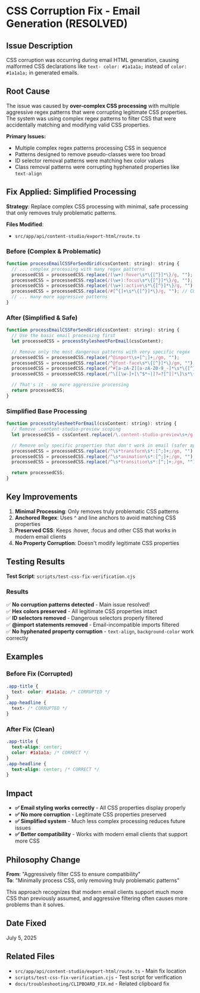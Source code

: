 # CSS Corruption Fix - Email Generation (RESOLVED)

## Issue Description

CSS corruption was occurring during email HTML generation, causing malformed CSS declarations like `text- color: #1a1a1a;` instead of `color: #1a1a1a;` in generated emails.

## Root Cause

The issue was caused by **over-complex CSS processing** with multiple aggressive regex patterns that were corrupting legitimate CSS properties. The system was using complex regex patterns to filter CSS that were accidentally matching and modifying valid CSS properties.

**Primary Issues:**

- Multiple complex regex patterns processing CSS in sequence
- Patterns designed to remove pseudo-classes were too broad
- ID selector removal patterns were matching hex color values
- Class removal patterns were corrupting hyphenated properties like `text-align`

## Fix Applied: Simplified Processing

**Strategy**: Replace complex CSS processing with minimal, safe processing that only removes truly problematic patterns.

**Files Modified**:

- `src/app/api/content-studio/export-html/route.ts`

### Before (Complex & Problematic)

```javascript
function processEmailCSSForSendGrid(cssContent: string): string {
  // ... complex processing with many regex patterns
  processedCSS = processedCSS.replace(/(\w+):hover\s*\{[^}]*\}/g, "");
  processedCSS = processedCSS.replace(/(\w+):focus\s*\{[^}]*\}/g, "");
  processedCSS = processedCSS.replace(/(\w+):active\s*\{[^}]*\}/g, "");
  processedCSS = processedCSS.replace(/#[^{]+\s*\{[^}]*\}/g, ""); // CORRUPTING
  // ... many more aggressive patterns
}
```

### After (Simplified & Safe)

```javascript
function processEmailCSSForSendGrid(cssContent: string): string {
  // Use the basic email processing first
  let processedCSS = processStylesheetForEmail(cssContent);

  // Remove only the most dangerous patterns with very specific regex
  processedCSS = processedCSS.replace(/^@import\s+[^;]+;/gm, "");
  processedCSS = processedCSS.replace(/^@font-face\s*\{[^}]*\}/gm, "");
  processedCSS = processedCSS.replace(/^#[a-zA-Z][a-zA-Z0-9_-]*\s*\{[^}]*\}/gm, "");
  processedCSS = processedCSS.replace(/^\[[\w-]+[\^$*~|]?=?[^]]*\]\s*\{[^}]*\}/gm, "");

  // That's it - no more aggressive processing
  return processedCSS;
}
```

### Simplified Base Processing

```javascript
function processStylesheetForEmail(cssContent: string): string {
  // Remove .content-studio-preview scoping
  let processedCSS = cssContent.replace(/\.content-studio-preview\s+/g, "");

  // Remove only specific properties that don't work in email (safer approach)
  processedCSS = processedCSS.replace(/^\s*transform\s*:[^;]+;/gm, "");
  processedCSS = processedCSS.replace(/^\s*animation\s*:[^;]+;/gm, "");
  processedCSS = processedCSS.replace(/^\s*transition\s*:[^;]+;/gm, "");

  return processedCSS;
}
```

## Key Improvements

1. **Minimal Processing**: Only removes truly problematic CSS patterns
2. **Anchored Regex**: Uses `^` and line anchors to avoid matching CSS properties
3. **Preserved CSS**: Keeps :hover, :focus and other CSS that works in modern email clients
4. **No Property Corruption**: Doesn't modify legitimate CSS properties

## Testing Results

**Test Script**: `scripts/test-css-fix-verification.cjs`

### Results

✅ **No corruption patterns detected** - Main issue resolved!  
✅ **Hex colors preserved** - All legitimate CSS properties intact  
✅ **ID selectors removed** - Dangerous selectors properly filtered  
✅ **@import statements removed** - Email-incompatible imports filtered  
✅ **No hyphenated property corruption** - `text-align`, `background-color` work correctly

## Examples

### Before Fix (Corrupted)

```css
.app-title {
  text- color: #1a1a1a; /* CORRUPTED */
}
.app-headline {
  text- /* CORRUPTED */
}
```

### After Fix (Clean)

```css
.app-title {
  text-align: center;
  color: #1a1a1a; /* CORRECT */
}
.app-headline {
  text-align: center; /* CORRECT */
}
```

## Impact

- **✅ Email styling works correctly** - All CSS properties display properly
- **✅ No more corruption** - Legitimate CSS properties preserved
- **✅ Simplified system** - Much less complex processing reduces future issues
- **✅ Better compatibility** - Works with modern email clients that support more CSS

## Philosophy Change

**From**: "Aggressively filter CSS to ensure compatibility"  
**To**: "Minimally process CSS, only removing truly problematic patterns"

This approach recognizes that modern email clients support much more CSS than previously assumed, and aggressive filtering often causes more problems than it solves.

## Date Fixed

July 5, 2025

## Related Files

- `src/app/api/content-studio/export-html/route.ts` - Main fix location
- `scripts/test-css-fix-verification.cjs` - Test script for verification
- `docs/troubleshooting/CLIPBOARD_FIX.md` - Related clipboard fix
